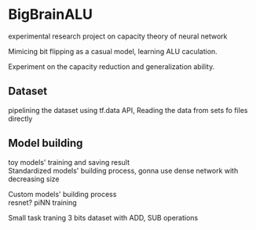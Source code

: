 # BigBrainALU
experimental research project on capacity theory of neural network

Mimicing bit flipping as a casual model, learning ALU caculation.

Experiment on the capacity reduction and generalization ability.

## Dataset
pipelining the dataset using tf.data API, Reading the data from sets fo files directly 


## Model building
toy models' training and saving result  
Standardized models' building process, gonna use dense network with decreasing size

Custom models' building process  
resnet?
piNN training  


Small task traning
3 bits dataset with ADD, SUB operations